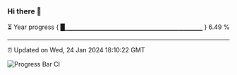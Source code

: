### Hi there 👋

⏳ Year progress { █▁▁▁▁▁▁▁▁▁▁▁▁▁▁▁▁▁▁▁▁▁▁▁▁▁▁▁▁▁ } 6.49 %

---

⏰ Updated on Wed, 24 Jan 2024 18:10:22 GMT

![Progress Bar CI](https://github.com/Shyam-Makwana/GitHub-Actions-Demo/workflows/Progress%20Bar%20CI/badge.svg)

